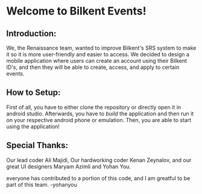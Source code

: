 # **Welcome to Bilkent Events!**
## Introduction:
We, the Renaissance team, wanted to improve Bilkent's SRS system to make it so it is more user-friendly and easier to access.
We decided to design a mobile application where users can create an account using their Bilkent ID's, and then they will be able to create, access, and apply to certain events.

## How to Setup:
First of all, you have to either clone the repository or directly open it in android studio.
Afterwards, you have to *build* the application and then run it on your respective android phone or emulation.
Then, you are able to start using the application!

## Special Thanks:
Our lead coder Ali Majidi,
Our hardworking coder Kenan Zeynalov,
and our great UI designers Maryam Azimli and Yohan You.

everyone has contributed to a portion of this code, and I am greatful to be part of this team.
-yohanyou
